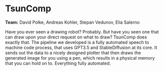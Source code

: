 # TsunComp

**Team:** David Polke, Andreas Kohler, Stepan Vedunov, Elia Salerno

Have you ever seen a drawing robot? Probably. But have you seen one that can draw upon your direct request on what to draw? TsunComp does exactly that.
The pipeline we developed is a fully automated speech to machine code process, that uses GPT3.5 and StableDiffusion at its core.
It sends out the data to a nicely designed plotter that then draws the generated image for you using a pen, which results in a physical memory that you can hold on to. Everything fully automated.
